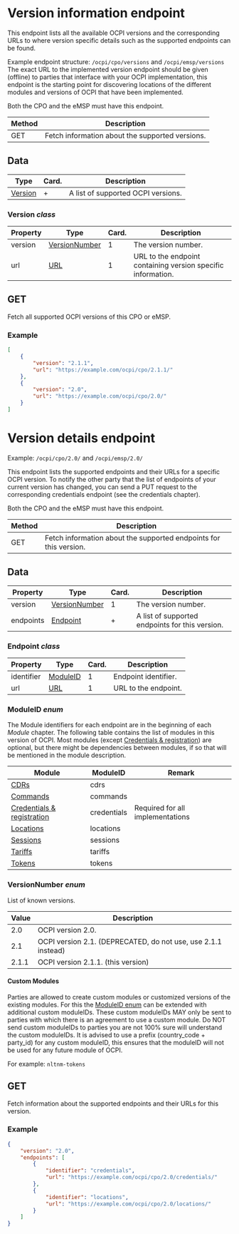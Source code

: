 
# Version information endpoint

This endpoint lists all the available OCPI versions and the corresponding URLs to
where version specific details such as the supported endpoints can be found.

Example endpoint structure: `/ocpi/cpo/versions` and `/ocpi/emsp/versions`
The exact URL to the implemented version endpoint should be given (offline) to parties that interface
with your OCPI implementation, this endpoint is the starting point for discovering locations
of the different modules and versions of OCPI that have been implemented.

Both the CPO and the eMSP must have this endpoint.

<div><!-- ---------------------------------------------------------------------------- --></div>

| Method   | Description                                                             |
| -------- | ----------------------------------------------------------------------- |
| GET      | Fetch information about the supported versions.                         |
<div><!-- ---------------------------------------------------------------------------- --></div>


## Data

<div><!-- ---------------------------------------------------------------------------- --></div>

| Type                       | Card.  | Description                               |
|----------------------------|--------|-------------------------------------------|
| [Version](#version-class)  | +      | A list of supported OCPI versions.        |
<div><!-- ---------------------------------------------------------------------------- --></div>


### Version *class*

<div><!-- ---------------------------------------------------------------------------- --></div>

| Property | Type                                 | Card. | Description                               |
|----------|--------------------------------------|-------|-------------------------------------------|
| version  | [VersionNumber](#versionnumber-enum) | 1     | The version number.                       |
| url      | [URL](types.md#16-url-type)          | 1     | URL to the endpoint containing version specific information. |
<div><!-- ---------------------------------------------------------------------------- --></div>


## GET

Fetch all supported OCPI versions of this CPO or eMSP.

### Example

```json
[
    {
        "version": "2.1.1",
        "url": "https://example.com/ocpi/cpo/2.1.1/"
    },
    {
        "version": "2.0",
        "url": "https://example.com/ocpi/cpo/2.0/"
    }
]
```


# Version details endpoint

Example: `/ocpi/cpo/2.0/` and `/ocpi/emsp/2.0/`

This endpoint lists the supported endpoints and their URLs for a specific OCPI version. To notify the other party that the list of endpoints of your current version has changed, you can send a PUT request to the corresponding credentials endpoint (see the credentials chapter).

Both the CPO and the eMSP must have this endpoint.

<div><!-- ---------------------------------------------------------------------------- --></div>

| Method   | Description                                                             |
| -------- | ----------------------------------------------------------------------- |
| GET      | Fetch information about the supported endpoints for this version.       |
<div><!-- ---------------------------------------------------------------------------- --></div>


## Data

<div><!-- ---------------------------------------------------------------------------- --></div>

| Property   | Type                                  | Card.  | Description                                      |
|------------|---------------------------------------|--------|--------------------------------------------------|
| version    | [VersionNumber](#versionnumber-enum)  | 1      | The version number.                              |
| endpoints  | [Endpoint](#endpoint-class)           | +      | A list of supported endpoints for this version.  |
<div><!-- ---------------------------------------------------------------------------- --></div>


### Endpoint *class*

<div><!-- ---------------------------------------------------------------------------- --></div>

| Property    | Type                         | Card.  | Description                               |
|-------------|------------------------------|--------|-------------------------------------------|
| identifier  | [ModuleID](#moduleid-enum)   | 1      | Endpoint identifier.                      |
| url         | [URL](types.md#16-url-type)  | 1      | URL to the endpoint.                      |
<div><!-- ---------------------------------------------------------------------------- --></div>


### ModuleID *enum*

The Module identifiers for each endpoint are in the beginning of each *Module* chapter. The following table contains the list of modules in this version of OCPI. Most modules (except [Credentials & registration](credentials.md#credentials-endpoint)) are optional, but there might be dependencies between modules, if so that will be mentioned in the module description.

<div><!-- ------------------------------------------------------------------------------------------------------------------------------------------------------ --></div>

| Module                                                         | ModuleID      | Remark                                                                                                 |
|----------------------------------------------------------------|---------------|--------------------------------------------------------------------------------------------------------|
| [CDRs](mod_cdrs.md#cdrs-module)                                   | cdrs          | &nbsp; |
| [Commands](mod_commands.md#commands-module)                       | commands      | &nbsp; |
| [Credentials & registration](credentials.md#credentials-endpoint) | credentials   | Required for all implementations |
| [Locations](mod_locations.md#locations-module)                    | locations     | &nbsp; |
| [Sessions](mod_sessions.md#sessions-module)                       | sessions      | &nbsp; |
| [Tariffs](mod_tariffs.md#tariffs-module)                          | tariffs       | &nbsp; |
| [Tokens](mod_tokens.md#tokens-module)                             | tokens        | &nbsp; |
<div><!-- ----------------------------------------------------------------------------------------------------------------------------------------------------- --></div>


### VersionNumber *enum*

List of known versions.

<div><!-- ---------------------------------------------------------------------------- --></div>

| Value    | Description                                                                            |
|----------|----------------------------------------------------------------------------------------|
| 2.0      | OCPI version 2.0.                   |
| 2.1      | OCPI version 2.1. (DEPRECATED, do not use, use 2.1.1 instead) |
| 2.1.1    | OCPI version 2.1.1. (this version)  |
<div><!-- ---------------------------------------------------------------------------- --></div>


#### Custom Modules

Parties are allowed to create custom modules or customized versions of the existing modules.
For this the [ModuleID enum](#moduleid-enum) can be extended with additional custom moduleIDs.
These custom moduleIDs MAY only be sent to parties with which there is an agreement to use a custom module. Do NOT send custom moduleIDs to parties you are not 100% sure will understand the custom moduleIDs.
It is advised to use a prefix (country_code + party_id) for any custom moduleID, this ensures that the moduleID will not be used for any future module of OCPI.
 
For example:
`nltnm-tokens`


## GET

Fetch information about the supported endpoints and their URLs for this version.

### Example

```json
{
    "version": "2.0",
    "endpoints": [
        {
            "identifier": "credentials",
            "url": "https://example.com/ocpi/cpo/2.0/credentials/"
        },
        {
            "identifier": "locations",
            "url": "https://example.com/ocpi/cpo/2.0/locations/"
        }
    ]
}
```
